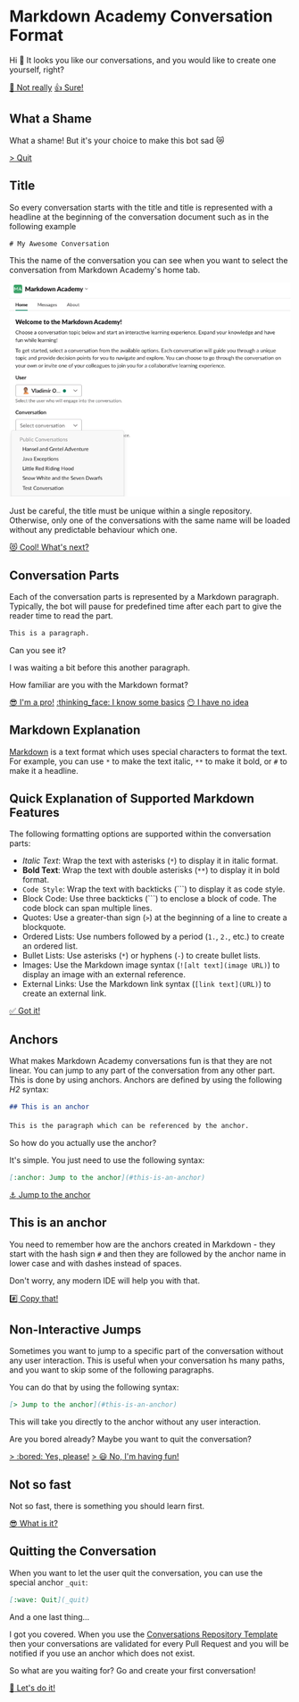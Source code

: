# Markdown Academy Conversation Format

Hi :wave: It looks you like our conversations, and you would like to create one yourself, right?

[:no_good: Not really](#what-a-shame) [:+1: Sure!](#title)


## What a Shame
What a shame! But it's your choice to make this bot sad :crying_cat_face:

[> Quit](_quit)

## Title
So every conversation starts with the title and title is represented with a headline at the beginning of the conversation document such as in the following example

```
# My Awesome Conversation
```

This the name of the conversation you can see when you want to select the conversation from Markdown Academy's home tab.

![Conversation Selection](https://raw.githubusercontent.com/markdown-academy/conversations-template/main/images/select-conversation.png)

Just be careful, the title must be unique within a single repository. Otherwise, only one of the conversations with the same name will be loaded without any predictable behaviour which one.

[:heart_eyes_cat: Cool! What's next?](#conversation-parts)

## Conversation Parts

Each of the conversation parts is represented by a Markdown paragraph. Typically, the bot will pause for predefined time after each part to give the reader time to read the part.

```markdown
This is a paragraph.
```

Can you see it?

I was waiting a bit before this another paragraph.

How familiar are you with the Markdown format?

[:sunglasses: I'm a pro!](#quick-explanation-of-supported-markdown-features) [:thinking_face: I know some basics](#quick-explanation-of-supported-markdown-features) [:no_mouth: I have no idea](#markdown-explanation)

## Markdown Explanation

[Markdown](https://www.markdownguide.org) is a text format which uses special characters to format the text. For example, you can use `*` to make the text italic, `**` to make it bold, or `#` to make it a headline.

## Quick Explanation of Supported Markdown Features

The following formatting options are supported within the conversation parts:

- *Italic Text*: Wrap the text with asterisks (`*`) to display it in italic format.
- **Bold Text**: Wrap the text with double asterisks (`**`) to display it in bold format.
- `Code Style`: Wrap the text with backticks (`\``) to display it as code style.
- Block Code: Use three backticks (```) to enclose a block of code. The code block can span multiple lines.
- Quotes: Use a greater-than sign (`>`) at the beginning of a line to create a blockquote.
- Ordered Lists: Use numbers followed by a period (`1.`, `2.`, etc.) to create an ordered list.
- Bullet Lists: Use asterisks (`*`) or hyphens (`-`) to create bullet lists.
- Images: Use the Markdown image syntax (`![alt text](image URL)`) to display an image with an external reference.
- External Links: Use the Markdown link syntax (`[link text](URL)`) to create an external link.

[:white_check_mark: Got it!](#anchors)

## Anchors

What makes Markdown Academy conversations fun is that they are not linear. You can jump to any part of the conversation from any other part. This is done by using anchors. Anchors are defined by using the following _H2_ syntax:

```markdown
## This is an anchor

This is the paragraph which can be referenced by the anchor.
```

So how do you actually use the anchor?

It's simple. You just need to use the following syntax:

```markdown
[:anchor: Jump to the anchor](#this-is-an-anchor)
```

[:anchor: Jump to the anchor](#this-is-an-anchor)

## This is an anchor

You need to remember how are the anchors created in Markdown - they start with the hash sign `#` and then they are followed by the anchor name in lower case and with dashes instead of spaces.

Don't worry, any modern IDE will help you with that.

[:hash: Copy that!](#non-interactive-jumps)

## Non-Interactive Jumps

Sometimes you want to jump to a specific part of the conversation without any user interaction. This is useful when your conversation hs many paths, and you want to skip some of the following paragraphs.

You can do that by using the following syntax:

```markdown
[> Jump to the anchor](#this-is-an-anchor)
```

This will take you directly to the anchor without any user interaction.

Are you bored already? Maybe you want to quit the conversation?

[> :bored: Yes, please!](#not-so-fast) [> :smiley: No, I'm having fun!](#quitting-the-conversation)

## Not so fast

Not so fast, there is something you should learn first.

[:sunglasses: What is it?](#quitting-the-conversation)

## Quitting the Conversation

When you want to let the user quit the conversation, you can use the special anchor `_quit`:

```markdown
[:wave: Quit](_quit)
```

And a one last thing...

I got you covered. When you use the [Conversations Repository Template](https://github.com/markdown-academy/conversations-template) then your conversations are validated for every Pull Request and you will be notified if you use an anchor which does not exist.

So what are you waiting for? Go and create your first conversation!

[:rocket: Let's do it!](_quit)